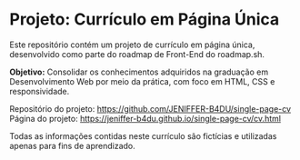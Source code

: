 # Projeto: Currículo em Página Única

Este repositório contém um projeto de currículo em página única, desenvolvido como parte do roadmap de Front-End do roadmap.sh.

**Objetivo:** Consolidar os conhecimentos adquiridos na graduação em Desenvolvimento Web por meio da prática, com foco em HTML, CSS e responsividade.

Repositório do projeto: https://github.com/JENIFFER-B4DU/single-page-cv  
Página do projeto: https://jeniffer-b4du.github.io/single-page-cv/cv.html

Todas as informações contidas neste currículo são fictícias e utilizadas apenas para fins de aprendizado.
